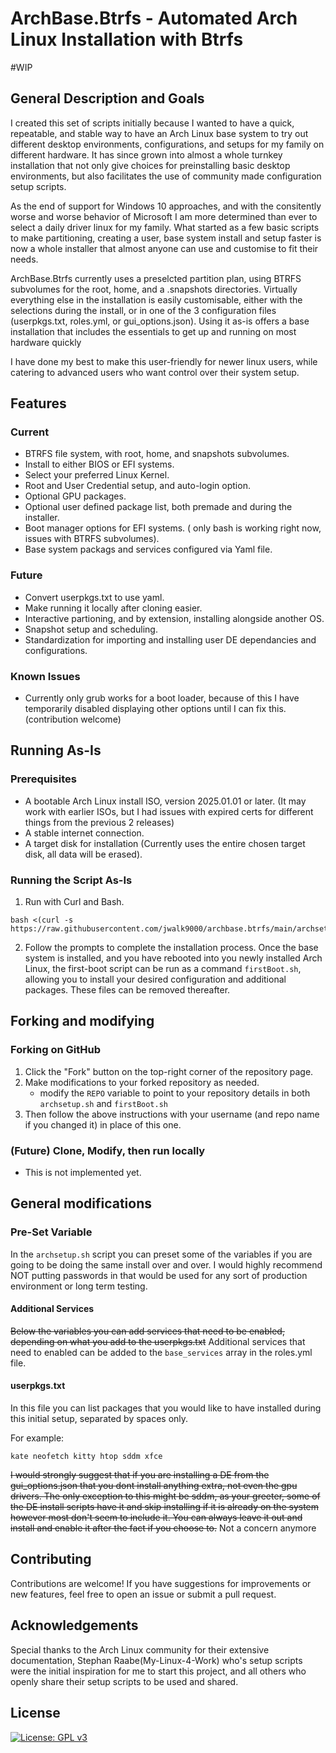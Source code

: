 # ArchBase.Btrfs - Automated Arch Linux Installation with Btrfs

#WIP

## General Description and Goals

I created this set of scripts initially because I wanted to have a quick, repeatable, and stable way to have an Arch Linux base system to try out different desktop environments, configurations, and setups for my family on different hardware. It has since grown into almost a whole turnkey installation that not only give choices for preinstalling basic desktop environments, but also facilitates the use of community made configuration setup scripts. 

As the end of support for Windows 10 approaches, and with the consitently worse and worse behavior of Microsoft I am more determined than ever to select a daily driver linux for my family. What started as a few basic scripts to make partitioning, creating a user, base system install and setup faster is now a whole installer that almost anyone can use and customise to fit their needs.

ArchBase.Btrfs currently uses a preselcted partition plan, using BTRFS subvolumes for the root, home, and a .snapshots directories. Virtually everything else in the installation is easily customisable, either with the selections during the install, or in one of the 3 configuration files (userpkgs.txt, roles.yml, or gui_options.json). Using it as-is offers a base installation that includes the essentials to get up and running on most hardware quickly

I have done my best to make this user-friendly for newer linux users, while catering to advanced users who want control over their system setup.

## Features

### Current

- BTRFS file system, with root, home, and snapshots subvolumes.
- Install to either BIOS or EFI systems.
- Select your preferred Linux Kernel.
- Root and User Credential setup, and auto-login option.
- Optional GPU packages.
- Optional user defined package list, both premade and during the installer.
- Boot manager options for EFI systems. ( only bash is working right now, issues with BTRFS subvolumes).
- Base system packags and services configured via Yaml file.

### Future

- Convert userpkgs.txt to use yaml. 
- Make running it locally after cloning easier.
- Interactive partioning, and by extension, installing alongside another OS.
- Snapshot setup and scheduling.
- Standardization for importing and installing user DE dependancies and configurations.

### Known Issues

- Currently only grub works for a boot loader, because of this I have temporarily disabled displaying other options until I can fix this.(contribution welcome)

## Running As-Is

### Prerequisites
- A bootable Arch Linux install ISO, version 2025.01.01 or later. (It may work with earlier ISOs, but I had issues with expired certs for different things from the previous 2 releases)
- A stable internet connection.
- A target disk for installation (Currently uses the entire chosen target disk, all data will be erased).

### Running the Script As-Is

1. Run with Curl and Bash.
```
bash <(curl -s https://raw.githubusercontent.com/jwalk9000/archbase.btrfs/main/archsetup.sh)
```

2. Follow the prompts to complete the installation process. Once the base system is installed, and you have rebooted into you newly installed Arch Linux, the first-boot script can be run as a command ```firstBoot.sh```, allowing you to install your desired configuration and additional packages. These files can be removed thereafter.


## Forking and modifying

### Forking on GitHub

1. Click the "Fork" button on the top-right corner of the repository page.
2. Make modifications to your forked repository as needed.
     - modify the ```REPO``` variable to point to your repository details in both ```archsetup.sh``` and ```firstBoot.sh```
3. Then follow the above instructions with your username (and repo name if you changed it) in place of this one.

### (Future) Clone, Modify, then run locally

 - This is not implemented yet.


## General modifications

### Pre-Set Variable

In the ```archsetup.sh``` script you can preset some of the variables if you are going to be doing the same install over and over. I would highly recommend NOT putting passwords in that would be used for any sort of production environment or long term testing. 

#### Additional Services

~~Below the variables you can add services that need to be enabled, depending on what you add to the userpkgs.txt~~
Additional services that need to enabled can be added to the ```base_services``` array in the roles.yml file.

#### userpkgs.txt

In this file you can list packages that you would like to have installed during this initial setup, separated by spaces only. 

For example:
```
kate neofetch kitty htop sddm xfce
```

~~I would strongly suggest that if you are installing a DE from the gui_options.json that you dont install anything extra, not even the gpu drivers. The only exception to this might be sddm, as your greeter, some of the DE install scripts have it and skip installing if it is already on the system however most don't seem to include it. You can always leave it out and install and enable it after the fact if you choose to.~~ Not a concern anymore


## Contributing

Contributions are welcome! If you have suggestions for improvements or new features, feel free to open an issue or submit a pull request.

## Acknowledgements

Special thanks to the Arch Linux community for their extensive documentation, Stephan Raabe(My-Linux-4-Work) who's setup scripts were the initial inspiration for me to start this project, and all others who openly share their setup scripts to be used and shared.

## License

[![License: GPL v3](https://img.shields.io/badge/License-GPLv3-blue.svg)](https://www.gnu.org/licenses/gpl-3.0)